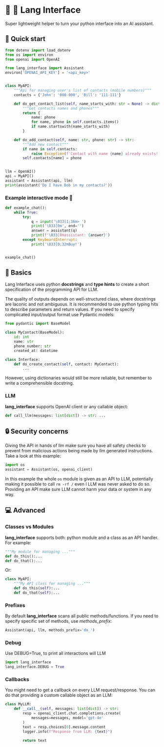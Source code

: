 # 🔗 🐍 Lang Interface

Super lightweight helper to turn your python interface
into an AI assistant.

## 🚀 Quick start
```python
from dotenv import load_dotenv
from os import environ
from openai import OpenAI

from lang_interface import Assistant
environ['OPENAI_API_KEY'] = '<api_key>'


class MyAPI:
    """Api for managing user's list of contacts (mobile numbers)"""
    contacts = {'John': '000-000', 'Bill': '111-111'}

    def do_get_contact_list(self, name_starts_with: str = None) -> dict[str, str]:
        """Get contacts names and phones"""
        return {
            name: phone
            for name, phone in self.contacts.items()
            if name.startswith(name_starts_with)
        }

    def do_add_contact(self, name: str, phone: str) -> str:
        """Add new contact"""
        if name in self.contacts:
            raise Exception(f'Contact with name {name} already exists!')
        self.contacts[name] = phone
        

llm = OpenAI()
api = MyAPI()
assistant = Assistant(api, llm)
print(assistant('Do I have Bob in my contacts?'))
```

### Example interactive mode 💬

```python
def example_chat():
    while True:
        try:
            q = input('\033[1;36m> ')
            print('\033[0m', end='')
            answer = assistant(q)
            print(f'\033[0massistant: {answer}')
        except KeyboardInterrupt:
            print('\033[0;32mBuy!')


example_chat()
```

## 📝 Basics
Lang Interface uses python **docstrings** and **type hints** to create a short specification
of the programming API for LLM.

The quality of outputs depends on well-structured class, where docstrings are laconic and not ambiguous.
It is recommended to use python typing hits to describe parameters and return values.
If you need to specify complicated input/output format use Pydantic models:
```python
from pydantic import BaseModel

class MyContact(BaseModel):
    id: int
    name: str
    phone_number: str
    created_at: datetime

class Interface:
    def do_create_contact(self, contact: MyContact):
        ...
```
However, using dictionaries would still be more reliable, but remember to write a comprehensible docstring.

### LLM
**lang_interface** supports OpenAI client or any callable object:
```python
def call_llm(messages: list[dict]) -> str: ...
```

## 🔒 Security concerns
Giving the API in hands of llm make sure you have all safety checks to prevent from malicious
actions being made by llm generated instructions.
Take a look at this example:
```python
import os
assistant = Assistant(os, openai_client)
```
In this example the whole `os` module is given as an API to LLM, potentially making it possible to call
`rm -rf /` even I LLM was never asked to do so.
Providing an API make sure LLM cannot harm your data or system in any way.

## 💻️ Advanced
### Classes vs Modules
**lang_interface** supports both: python module and a class as an API handler.
For example:
```python
"""My module for managing ..."""
def do_this():...
def do_that():...
```
Or:
```python
class MyAPI:
    """My API class for managing ..."""
    def do_this(self):...
    def do_that(self):...
```
### Prefixes
By default **lang_interface** scans all public methods/functions.
If you need to specify specific set of methods, use *methods_prefix*:
```python
Assistant(api, llm, methods_prefix='do_')
```

### Debug
Use DEBUG=True, to print all interactions will LLM
```python
import lang_interface
lang_interface.DEBUG = True
```

### Callbacks
You might need to get a callback on every LLM request/response.
You can do that providing a custom callable object as an LLM:
```python
class MyLLM:
    def __call__(self, messages: list[dict]) -> str:
        resp = openai_client.chat.completions.create(
            messages=messages, model='gpt-4o'
        )
        text = resp.choices[0].message.content
        logger.info(f"Response from LLM: {text}")
        
        return text
```
